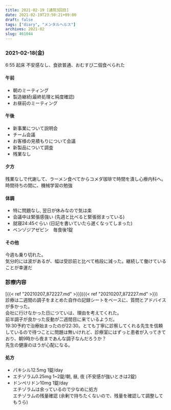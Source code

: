 ```yaml
---
title: 2021-02-19 [通院3回目]
date: 2021-02-19T23:50:21+09:00
draft: false
tags: ["diary", "メンタルヘルス"]
archives: 2021-02
slug: 461044
---
```

### 2021-02-18(金)
6:55 起床 不安感なし、食欲普通、おむすび二個食べられた
#### 午前
- 朝のミーティング
- 製造継続(最終処理と純度確認)
- お昼前のミーティング
#### 午後
- 新事業について説明会
- チーム会議
- お客様の見積もりについて会議
- 新製品について調査
- 残業なし

#### 夕方
残業なしで代謝して、ラーメン食べてからコメダ珈琲で時間を潰し心療内科へ。  
時間待ちの間に、機械学習の勉強


#### 体調
- 特に問題なし, 翌日が休みなので気は楽
- 会議中は緊張感強い (先週と比べると緊張弱まっている)
- 就寝24:45ぐらい (日記を書いていたら遅くなってしまった)
- ベンゾジアゼピン　毎食後1錠

#### その他
今週も乗り切れた。  
気分的には波があるが、幅は受診前と比べて格段に減った。継続して働けていることが幸運だ

### 診療内容
[{{< ref "20210207_872227.md" >}}]({{< ref "20210207_872227.md" >}})  
診療は二週間の調子をまとめた自作の記録シートをベースに、質問とアドバイスが多かった。  
会社に行けなかった日につていは、理由を考えてくれた。  
前半調子が良かった反動が二週間目に来ているようだ。  
19:30予約で治療始まったのが22:30。とても丁寧に診察してくれる先生を信頼しているので待つことに問題は無いけれど、診療室にはずっと患者が入ってきており、朝9時から夜まであんな調子なんだろうか？  
先生の健康のほうが心配になる。

#### 処方
- パキシル12.5mg 1錠/day
- エチゾラム0.25mg 1~2錠/朝, 昼, 夜 (不安感が強いときは2錠)
- ドンペリドン10mg 1錠/day  
エチゾラムは余っているので少なめに処方  
エチゾラムの残量確認 (余剰で持ちたくないので、残量を確認して調整してもうら)